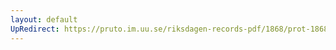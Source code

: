 ```yaml
---
layout: default
UpRedirect: https://pruto.im.uu.se/riksdagen-records-pdf/1868/prot-1868--fk--408/prot-1868--fk--408_061.pdf
---
```

